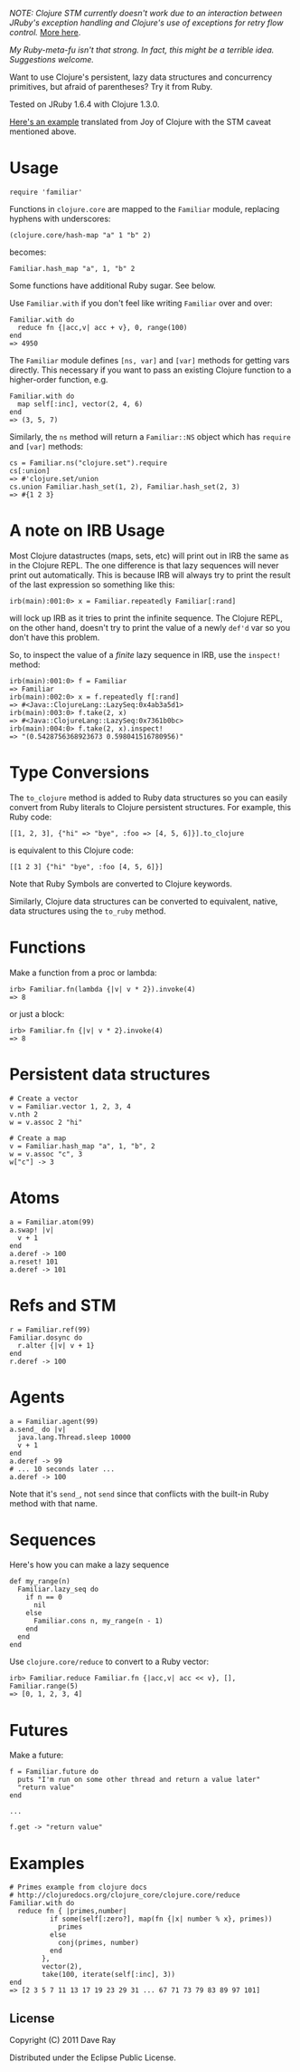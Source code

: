*NOTE: Clojure STM currently doesn't work due to an interaction between JRuby's exception handling and Clojure's use of exceptions for retry flow control.* [More here](https://jira.codehaus.org/browse/JRUBY-6149).

_My Ruby-meta-fu isn't that strong. In fact, this might be a terrible idea. Suggestions welcome._

Want to use Clojure's persistent, lazy data structures and concurrency primitives, but afraid of parentheses? Try it from Ruby.

Tested on JRuby 1.6.4 with Clojure 1.3.0.

[Here's an example](https://gist.github.com/1294571) translated from Joy of Clojure with the STM caveat mentioned above.

# Usage

    require 'familiar'

Functions in `clojure.core` are mapped to the `Familiar` module, replacing hyphens with underscores:

    (clojure.core/hash-map "a" 1 "b" 2) 
   
becomes:

    Familiar.hash_map "a", 1, "b" 2

Some functions have additional Ruby sugar. See below.

Use `Familiar.with` if you don't feel like writing `Familiar` over and over:

    Familiar.with do
      reduce fn {|acc,v| acc + v}, 0, range(100)
    end
    => 4950

The `Familiar` module defines `[ns, var]` and `[var]` methods for getting vars directly. This necessary if you want to pass an existing Clojure function to a higher-order function, e.g.

    Familiar.with do
      map self[:inc], vector(2, 4, 6)
    end
    => (3, 5, 7)

Similarly, the `ns` method will return a `Familiar::NS` object which has `require` and `[var]` methods:

    cs = Familiar.ns("clojure.set").require
    cs[:union]
    => #'clojure.set/union
    cs.union Familiar.hash_set(1, 2), Familiar.hash_set(2, 3)
    => #{1 2 3}

# A note on IRB Usage
Most Clojure datastructes (maps, sets, etc) will print out in IRB the same as in the Clojure REPL. The one difference is that lazy sequences will never print out automatically. This is because IRB will always try to print the result of the last expression so something like this:

    
    irb(main):001:0> x = Familiar.repeatedly Familiar[:rand]

will lock up IRB as it tries to print the infinite sequence. The Clojure REPL, on the other hand, doesn't try to print the value of a newly `def'd` var so you don't have this problem.

So, to inspect the value of a *finite* lazy sequence in IRB, use the `inspect!` method:

    irb(main):001:0> f = Familiar
    => Familiar
    irb(main):002:0> x = f.repeatedly f[:rand]
    => #<Java::ClojureLang::LazySeq:0x4ab3a5d1>
    irb(main):003:0> f.take(2, x)
    => #<Java::ClojureLang::LazySeq:0x7361b0bc>
    irb(main):004:0> f.take(2, x).inspect!
    => "(0.5428756368923673 0.598041516780956)"

# Type Conversions
The `to_clojure` method is added to Ruby data structures so you can easily convert from Ruby literals to Clojure persistent structures. For example, this Ruby code:

    [[1, 2, 3], {"hi" => "bye", :foo => [4, 5, 6]}].to_clojure

is equivalent to this Clojure code:


    [[1 2 3] {"hi" "bye", :foo [4, 5, 6]}]

Note that Ruby Symbols are converted to Clojure keywords.

Similarly, Clojure data structures can be converted to equivalent, native, data structures using the `to_ruby` method.

# Functions
Make a function from a proc or lambda:

    irb> Familiar.fn(lambda {|v| v * 2}).invoke(4)
    => 8

or just a block:

    irb> Familiar.fn {|v| v * 2}.invoke(4)
    => 8

# Persistent data structures


    # Create a vector
    v = Familiar.vector 1, 2, 3, 4
    v.nth 2 
    w = v.assoc 2 "hi"

    # Create a map
    v = Familiar.hash_map "a", 1, "b", 2
    w = v.assoc "c", 3
    w["c"] -> 3

# Atoms

    a = Familiar.atom(99)
    a.swap! |v|
      v + 1
    end
    a.deref -> 100
    a.reset! 101
    a.deref -> 101

# Refs and STM

    r = Familiar.ref(99)
    Familiar.dosync do
      r.alter {|v| v + 1}
    end
    r.deref -> 100

# Agents

    a = Familiar.agent(99)
    a.send_ do |v|
      java.lang.Thread.sleep 10000
      v + 1
    end
    a.deref -> 99
    # ... 10 seconds later ...
    a.deref -> 100

Note that it's `send_`, not `send` since that conflicts with the built-in Ruby method with that name.

# Sequences

Here's how you can make a lazy sequence

    def my_range(n)
      Familiar.lazy_seq do
        if n == 0
          nil
        else
          Familiar.cons n, my_range(n - 1)
        end
      end
    end

Use `clojure.core/reduce` to convert to a Ruby vector:

    irb> Familiar.reduce Familiar.fn {|acc,v| acc << v}, [], Familiar.range(5)
    => [0, 1, 2, 3, 4]

# Futures

Make a future:

    f = Familiar.future do
      puts "I'm run on some other thread and return a value later"
      "return value"
    end

    ...

    f.get -> "return value"

# Examples

    # Primes example from clojure docs
    # http://clojuredocs.org/clojure_core/clojure.core/reduce
    Familiar.with do
      reduce fn { |primes,number|
              if some(self[:zero?], map(fn {|x| number % x}, primes))
                primes
              else
                conj(primes, number)
              end
            },
            vector(2),
            take(100, iterate(self[:inc], 3))
    end
    => [2 3 5 7 11 13 17 19 23 29 31 ... 67 71 73 79 83 89 97 101]

## License

Copyright (C) 2011 Dave Ray

Distributed under the Eclipse Public License.

